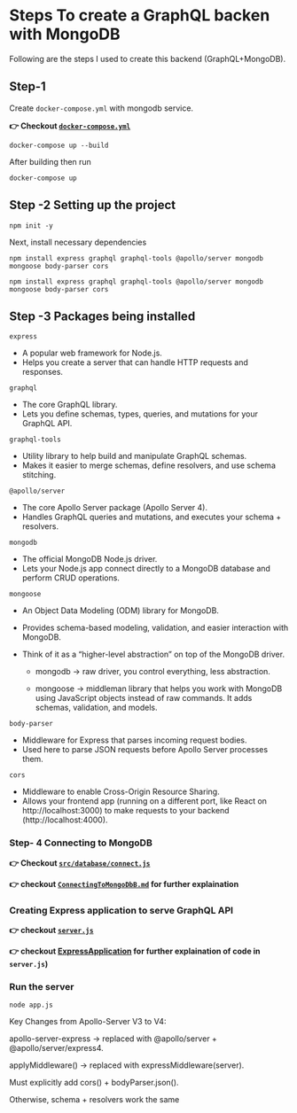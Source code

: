 # Steps To create a GraphQL backen with MongoDB

Following are the steps I used to create this backend (GraphQL+MongoDB).

## Step-1

Create `docker-compose.yml` with mongodb service.

**👉 Checkout [`docker-compose.yml`](/backend/docker-compose.yml)**

```script
docker-compose up --build
```

After building then run

```script
docker-compose up

```

## Step -2 Setting up the project

```script
npm init -y
```

Next, install necessary dependencies

```script
npm install express graphql graphql-tools @apollo/server mongodb mongoose body-parser cors

npm install express graphql graphql-tools @apollo/server mongodb mongoose body-parser cors

```

## Step -3 Packages being installed

`express`

- A popular web framework for Node.js.
- Helps you create a server that can handle HTTP requests and responses.

`graphql`

- The core GraphQL library.
- Lets you define schemas, types, queries, and mutations for your GraphQL API.

`graphql-tools`

- Utility library to help build and manipulate GraphQL schemas.
- Makes it easier to merge schemas, define resolvers, and use schema stitching.

`@apollo/server`

- The core Apollo Server package (Apollo Server 4).
- Handles GraphQL queries and mutations, and executes your schema + resolvers.

`mongodb`

- The official MongoDB Node.js driver.
- Lets your Node.js app connect directly to a MongoDB database and perform CRUD operations.

`mongoose`

- An Object Data Modeling (ODM) library for MongoDB.
- Provides schema-based modeling, validation, and easier interaction with MongoDB.
- Think of it as a “higher-level abstraction” on top of the MongoDB driver.

  - mongodb → raw driver, you control everything, less abstraction.

  - mongoose → middleman library that helps you work with MongoDB using JavaScript objects instead of raw commands. It adds schemas, validation, and models.

`body-parser`

- Middleware for Express that parses incoming request bodies.
- Used here to parse JSON requests before Apollo Server processes them.

`cors`

- Middleware to enable Cross-Origin Resource Sharing.
- Allows your frontend app (running on a different port, like React on http://localhost:3000) to make requests to your backend (http://localhost:4000).

### Step- 4 Connecting to MongoDB

**👉 Checkout [`src/database/connect.js`](/backend/src/database/connect.js)**

**👉 checkout [`ConnectingToMongoDbB.md`](/backend/docs/ConnectingToMongoDB.md) for further explaination**

### Creating Express application to serve GraphQL API

**👉 checkout [`server.js`](/backend/src/server.js)**

**👉 checkout [ExpressApplication](/docs/ExpressApplication.md) for further explaination of code in `server.js`)**

### Run the server

```script
node app.js
```

Key Changes from Apollo-Server V3 to V4:

apollo-server-express → replaced with @apollo/server + @apollo/server/express4.

applyMiddleware() → replaced with expressMiddleware(server).

Must explicitly add cors() + bodyParser.json().

Otherwise, schema + resolvers work the same
